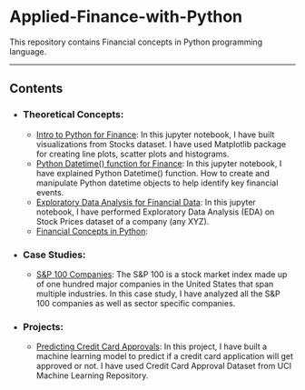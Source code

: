 # Applied-Finance-with-Python

This repository contains Financial concepts in Python programming language.

-------------------------------------------------------------------------------------------------

## Contents 
  - ### Theoretical Concepts:
    * [Intro to Python for Finance](https://github.com/Ravjot03/Intro-to-Python-for-Finance):
    In this jupyter notebook, I have built visualizations from Stocks dataset.
    I have used Matplotlib package for creating line plots, scatter plots and histograms.
    * [Python Datetime() function for Finance](https://github.com/Ravjot03/Python-Datetime-function-for-Finance):
    In this jupyter notebook, I have explained Python Datetime() function.
    How to create and manipulate Python datetime objects to help identify key financial events.
    * [Exploratory Data Analysis for Financial Data](https://github.com/Ravjot03/Exploratory-Data-Analysis-for-Financial-Data):
    In this jupyter notebook, I have performed Exploratory Data Analysis (EDA) on Stock Prices dataset of a company (any XYZ).
    * [Financial Concepts in Python](https://github.com/Ravjot03/Financial-Concepts-in-Python):
    
  - ### Case Studies:
    * [S&P 100 Companies](https://github.com/Ravjot03/S-P100_Companies_CaseStudy):
    The S&P 100 is a stock market index made up of one hundred major companies in the United States that span multiple industries.
    In this case study, I have analyzed all the S&P 100 companies as well as sector specific companies.
  - ### Projects:
    * [Predicting Credit Card Approvals](https://github.com/Ravjot03/Predicting-Credit-Card-Approvals):
    In this project, I have built a machine learning model to predict if a credit card application will get approved or not. I have used Credit Card Approval Dataset from UCI Machine Learning Repository. 
